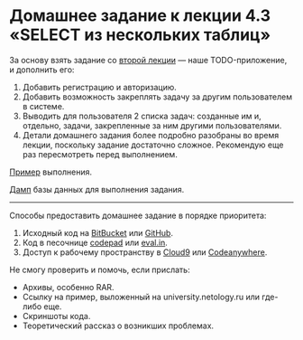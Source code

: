 # Домашнее задание к лекции 4.3 «SELECT из нескольких таблиц»
За основу взять задание со [второй лекции](../query/) — наше TODO-приложение, и дополнить его:

1. Добавить регистрацию и авторизацию.
2. Добавить возможность закреплять задачу за другим пользователем в системе.
3. Выводить для пользователя 2 списка задач: созданные им и, отдельно, задачи, закрепленные за ним другими пользователями.
4. Детали домашнего задания более подробно разобраны во время лекции, поскольку задание достаточно сложное. Рекомендую еще раз пересмотреть перед выполнением.

[Пример](http://university.netology.ru/u/vfilipov/l3/index.php) выполнения.

[Дамп](resourses/) базы данных для выполнения задания.

---
Способы предоставить домашнее задание в порядке приоритета:
1. Исходный код на [BitBucket](https://bitbucket.org/) или [GitHub](https://github.com/).
2. Код в песочнице [codepad](http://codepad.org/) или [eval.in](https://eval.in/).
3. Доступ к рабочему пространству в [Cloud9](https://c9.io/) или [Сodeanywhere](https://codeanywhere.com/).

Не смогу проверить и помочь, если прислать:
* Архивы, особенно RAR.
* Ссылку на пример, выложенный на university.netology.ru или где-либо еще.
* Скриншоты кода.
* Теоретический рассказ о возникших проблемах.     
